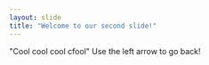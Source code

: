 ```yaml
---
layout: slide
title: "Welcome to our second slide!"
---
```

"Cool cool cool cfool"
Use the left arrow to go back!

